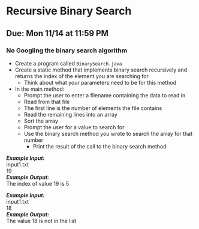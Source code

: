 # Recursive Binary Search

## Due: Mon 11/14 at 11:59 PM

### No Googling the binary search algorithm

- Create a program called `BinarySearch.java`
- Create a static method that implements binary search recursively and returns the index of the element you are searching for
  - Think about what your parameters need to be for this method
- In the main method:
  - Prompt the user to enter a filename containing the data to read in
  - Read from that file
  - The first line is the number of elements the file contains
  - Read the remaining lines into an array
  - Sort the array
  - Prompt the user for a value to search for
  - Use the binary search method you wrote to search the array for that number
    - Print the result of the call to the binary search method

***Example Input:***\
input1.txt\
19\
***Example Output:***\
The index of value 19 is 5

***Example Input:***\
input1.txt\
18\
***Example Output:***\
The value 18 is not in the list
